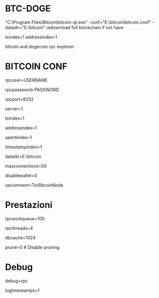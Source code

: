 # BTC-DOGE
"C:\Program Files\Bitcoin\bitcoin-qt.exe" -conf="E:\bitcoin\bitcoin.conf" -datadir="E:\bitcoin"
redownload full blockchain if not have 

txindex=1
addressindex=1

bitcoin and dogecoin rpc explorer:
# BITCOIN CONF
rpcuser=USERNAME

rpcpassword=PASSWORD

rpcport=8332

server=1

txindex=1

addressindex=1

spentindex=1

timestampindex=1

datadir=E:\bitcoin

maxconnections=50

disablewallet=0

uacomment=TorBitcoinNode

# Prestazioni

rpcworkqueue=100

rpcthreads=4

dbcache=1024

prune=0  # Disable pruning

# Debug

debug=rpc

logtimestamps=1
